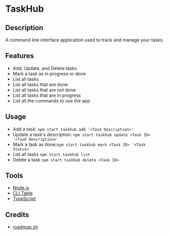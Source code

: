 # TaskHub

## Description
A command line interface application used to track and manage your tasks.

## Features
- Add, Update, and Delete tasks
- Mark a task as in progress or done
- List all tasks
- List all tasks that are done
- List all tasks that are not done
- List all tasks that are in progress
- List all the commands to use the app

## Usage
- Add a task: `npm start taskhub add '<Task Description>'`
- Update a task's description: `npm start taskhub update <Task ID> '<Task Description>'`
- Mark a task as done:`npm start taskhub mark <Task ID> '<Task Status>'`
- List all tasks `npm start taskhub list`
- Delete a task `npm start taskhub delete <Task ID>`

## Tools
- [Node.js](https://nodejs.org/en)
- [CLI Table](https://www.npmjs.com/package/cli-table)
- [TypeScript](https://www.typescriptlang.org/)

## Credits
- [roadmap.sh](https://roadmap.sh/projects/task-tracker)